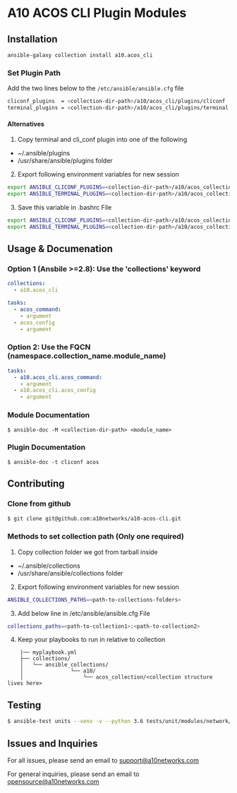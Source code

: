 # A10 ACOS CLI Plugin Modules

## Installation 

`ansible-galaxy collection install a10.acos_cli ` 

### Set Plugin Path 

Add the two lines below to the `/etc/ansible/ansible.cfg` file

```bash
cliconf_plugins  = <collection-dir-path>/a10/acos_cli/plugins/cliconf
terminal_plugins = <collection-dir-path>/a10/acos_cli/plugins/terminal
```

#### Alternatives

1. Copy terminal and cli_conf plugin into one of the following
  * ~/.ansible/plugins
  * /usr/share/ansible/plugins folder

2. Export following environment variables for new session

```bash
export ANSIBLE_CLICONF_PLUGINS=<collection-dir-path>/a10/acos_collection/plugins/cliconf
export ANSIBLE_TERMINAL_PLUGINS=<collection-dir-path>/a10/acos_collection/plugins/terminal
```
	
3. Save this variable in .bashrc File 

```bash
export ANSIBLE_CLICONF_PLUGINS=<collection-dir-path>/a10/acos_collection/plugins/cliconf
export ANSIBLE_TERMINAL_PLUGINS=<collection-dir-path>/a10/acos_collection/plugins/terminal
```

## Usage & Documenation

### Option 1 (Ansbile >=2.8):  Use the 'collections' keyword

```yaml
collections:
  - a10.acos_cli

tasks:
  - acos_command:
    - argument
  - acos_config
    - argument
```

### Option 2: Use the FQCN (namespace.collection_name.module_name)

```yaml
tasks:
  - a10.acos_cli.acos_command:
    - argument
  - a10.acos_cli.acos_config
    - argument
```

### Module Documentation

```
$ ansible-doc -M <collection-dir-path> <module_name>
```

### Plugin Documentation

```
$ ansible-doc -t cliconf acos 
```

## Contributing

### Clone from github

```bash
$ git clone git@github.com:a10networks/a10-acos-cli.git
```

### Methods to set collection path (Only one required) 

1. Copy collection folder we got from tarball inside 
  * ~/.ansible/collections 
  * /usr/share/ansible/collections folder 
	
2. Export following environment variables for new session

```bash
ANSIBLE_COLLECTIONS_PATHS=<path-to-collections-folders>
```
	
3. Add below line in /etc/ansible/ansible.cfg File 

```bash	
collections_paths=<path-to-collection1>:<path-to-collection2>
```

4. Keep your playbooks to run in relative to collection 

```
	|── myplaybook.yml
	├── collections/
	│   └── ansible_collections/
	│               └── a10/
	│                   └── acos_collection/<collection structure lives here>
```

## Testing

```bash
$ ansible-test units --venv -v --python 3.6 tests/unit/modules/network/a10/test_acos*.py 
```

## Issues and Inquiries
For all issues, please send an email to support@a10networks.com 

For general inquiries, please send an email to opensource@a10networks.com
